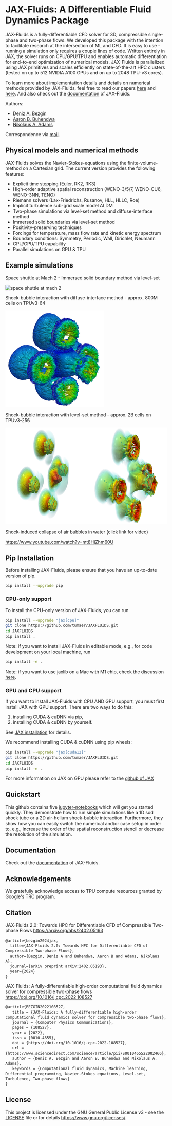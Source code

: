 # JAX-Fluids: A Differentiable Fluid Dynamics Package

JAX-Fluids is a fully-differentiable CFD solver for 3D, compressible single-phase and two-phase flows.
We developed this package with the intention to facilitate research at the intersection
of ML and CFD. It is easy to use - running a simulation only requires a couple 
lines of code. Written entirely in JAX, the solver runs on CPU/GPU/TPU and 
enables automatic differentiation for end-to-end optimization 
of numerical models. JAX-Fluids is parallelized using JAX primitives and 
scales efficiently on state-of-the-art HPC clusters (tested on up to 512 NVIDIA A100 GPUs
and on up to 2048 TPU-v3 cores).

To learn more about implementation details and details on numerical methods provided 
by JAX-Fluids, feel free to read our papers [here](https://www.sciencedirect.com/science/article/abs/pii/S0010465522002466)
and [here](https://arxiv.org/abs/2402.05193).
And also check out the [documentation](https://jax-fluids.readthedocs.io/en/latest/index.html) of JAX-Fluids.

Authors:

- [Deniz A. Bezgin](https://www.epc.ed.tum.de/en/aer/mitarbeiter-innen/cv-2/a-d/m-sc-deniz-bezgin/)
- [Aaron B. Buhendwa](https://www.epc.ed.tum.de/en/aer/mitarbeiter-innen/cv-2/a-d/m-sc-aaron-buhendwa/)
- [Nikolaus A. Adams](https://www.epc.ed.tum.de/en/aer/members/cv/prof-adams/)

Correspondence via [mail](mailto:aaron.buhendwa@tum.de,mailto:deniz.bezgin@tum.de).

## Physical models and numerical methods

JAX-Fluids solves the Navier-Stokes-equations using the finite-volume-method on a Cartesian grid. 
The current version provides the following features:
- Explicit time stepping (Euler, RK2, RK3)
- High-order adaptive spatial reconstruction (WENO-3/5/7, WENO-CU6, WENO-3NN, TENO)
- Riemann solvers (Lax-Friedrichs, Rusanov, HLL, HLLC, Roe)
- Implicit turbulence sub-grid scale model ALDM
- Two-phase simulations via level-set method and diffuse-interface method
- Immersed solid boundaries via level-set method
- Positivity-preserving techniques
- Forcings for temperature, mass flow rate and kinetic energy spectrum
- Boundary conditions: Symmetry, Periodic, Wall, Dirichlet, Neumann
- CPU/GPU/TPU capability
- Parallel simulations on GPU & TPU

## Example simulations
Space shuttle at Mach 2 - Immersed solid boundary method via level-set

<img src="/docs/images/shuttle.png" alt="space shuttle at mach 2" height="300"/>

Shock-bubble interaction with diffuse-interface method - approx. 800M cells on TPUv3-64

<img src="/docs/images/diffuse_bubble_array.png" alt="diffuse-interface bubble array" height="300"/>

Shock-bubble interaction with level-set method - approx. 2B cells on TPUv3-256

<img src="/docs/images/levelset_bubble_array.png" alt="level-set bubble array" height="300"/>

Shock-induced collapse of air bubbles in water (click link for video)

https://www.youtube.com/watch?v=mt8HjZhm60U

## Pip Installation
Before installing JAX-Fluids, please ensure that you have
an up-to-date version of pip.
```bash
pip install --upgrade pip
```

### CPU-only support
To install the CPU-only version of JAX-Fluids, you can run
```bash
pip install --upgrade "jax[cpu]"
git clone https://github.com/tumaer/JAXFLUIDS.git
cd JAXFLUIDS
pip install .
```
Note: if you want to install JAX-Fluids in editable mode,
e.g., for code development on your local machine, run
```bash
pip install -e .
```

Note: if you want to use jaxlib on a Mac with M1 chip, check the discussion [here](https://github.com/google/jax/issues/5501).

### GPU and CPU support
If you want to install JAX-Fluids with CPU AND GPU support, you must
first install JAX with GPU support. There are two ways to do this:
1) installing CUDA & cuDNN via pip,
2) installing CUDA & cuDNN by yourself.

See [JAX installation](https://jax.readthedocs.io/en/latest/installation.html) for details.

We recommend installing CUDA & cuDNN using pip wheels:
```bash
pip install --upgrade "jax[cuda12]"
git clone https://github.com/tumaer/JAXFLUIDS.git
cd JAXFLUIDS
pip install -e .
```
For more information
on JAX on GPU please refer to the [github of JAX](https://github.com/google/jax)

## Quickstart
This github contains five [jupyter-notebooks](https://github.com/tumaer/JAXFLUIDS/tree/main/notebooks) which will get you started quickly.
They demonstrate how to run simple simulations like a 1D sod shock tube or 
a 2D air-helium shock-bubble interaction. Furthermore, they show how you can easily
switch the numerical and/or case setup in order to, e.g., increase the order
of the spatial reconstruction stencil or decrease the resolution of the simulation.

## Documentation
Check out the [documentation](https://jax-fluids.readthedocs.io/en/latest/index.html) of JAX-Fluids.

## Acknowledgements
We gratefully acknowledge access to TPU compute resources granted by Google's TRC program.

## Citation
JAX-Fluids 2.0: Towards HPC for Differentiable CFD of Compressible Two-phase Flows
https://arxiv.org/abs/2402.05193
```
@article{bezgin2024jax,
  title={JAX-Fluids 2.0: Towards HPC for Differentiable CFD of Compressible Two-phase Flows},
  author={Bezgin, Deniz A and Buhendwa, Aaron B and Adams, Nikolaus A},
  journal={arXiv preprint arXiv:2402.05193},
  year={2024}
}
```

JAX-Fluids: A fully-differentiable high-order computational fluid dynamics solver for compressible two-phase flows
https://doi.org/10.1016/j.cpc.2022.108527

```
@article{BEZGIN2022108527,
   title = {JAX-Fluids: A fully-differentiable high-order computational fluid dynamics solver for compressible two-phase flows},
   journal = {Computer Physics Communications},
   pages = {108527},
   year = {2022},
   issn = {0010-4655},
   doi = {https://doi.org/10.1016/j.cpc.2022.108527},
   url = {https://www.sciencedirect.com/science/article/pii/S0010465522002466},
   author = {Deniz A. Bezgin and Aaron B. Buhendwa and Nikolaus A. Adams},
   keywords = {Computational fluid dynamics, Machine learning, Differential programming, Navier-Stokes equations, Level-set, Turbulence, Two-phase flows}
} 
```
## License
This project is licensed under the GNU General Public License v3 - see 
the [LICENSE](LICENSE) file or for details https://www.gnu.org/licenses/.